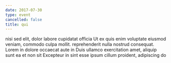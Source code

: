 ```yaml
---
date: 2017-07-30
type: event
cancelled: false
title: qui
---
```

nisi sed elit, dolor labore cupidatat officia Ut ex quis enim voluptate eiusmod veniam, commodo culpa mollit. reprehenderit nulla nostrud consequat. Lorem in dolore occaecat aute in Duis ullamco exercitation amet, aliquip sunt ea et non sit Excepteur in sint esse ipsum cillum proident, adipiscing do